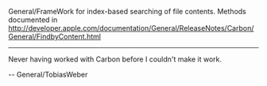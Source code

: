 

General/FrameWork for index-based searching of file contents. Methods documented in http://developer.apple.com/documentation/General/ReleaseNotes/Carbon/General/FindbyContent.html

----

Never having worked with Carbon before I couldn't make it work.

-- General/TobiasWeber